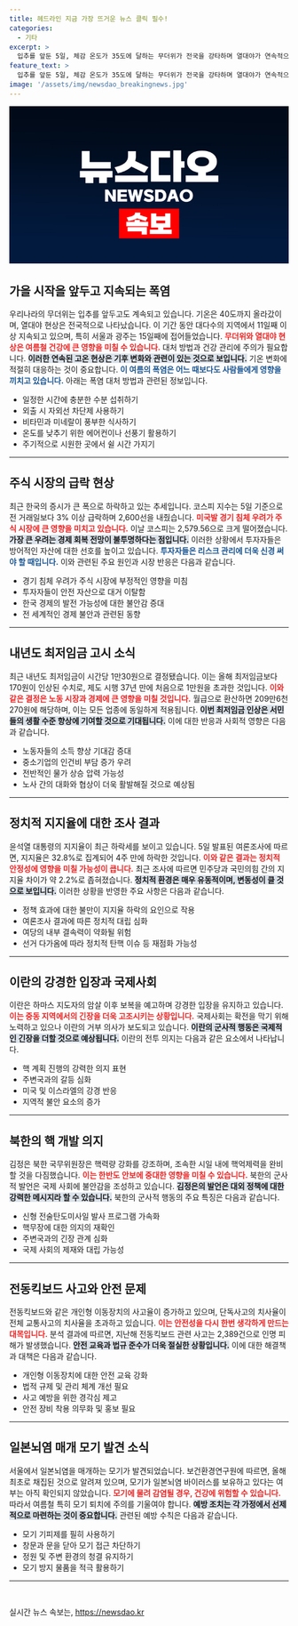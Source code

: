 ```yaml
---
title: 헤드라인 지금 가장 뜨거운 뉴스 클릭 필수!
categories:
  - 기타
excerpt: >
  입추를 앞둔 5일, 체감 온도가 35도에 달하는 무더위가 전국을 강타하며 열대야가 연속적으로 이어지고 있다. 더위의 끝은 언제일까? 클릭해 궁금증을 해결해 보세요!
feature_text: >
  입추를 앞둔 5일, 체감 온도가 35도에 달하는 무더위가 전국을 강타하며 열대야가 연속적으로 이어지고 있다. 더위의 끝은 언제일까? 클릭해 궁금증을 해결해 보세요!
image: '/assets/img/newsdao_breakingnews.jpg'
---
```


<p><img src="/assets/img/newsdao_breakingnews.jpg" alt="ontimetimes 속보" /></p>

<h2 data-ke-size="size26">가을 시작을 앞두고 지속되는 폭염</h2>

<p data-ke-size="size16">우리나라의 무더위는 입추를 앞두고도 계속되고 있습니다. 기온은 40도까지 올라갔이며, 열대야 현상은 전국적으로 나타났습니다. 이 기간 동안 대다수의 지역에서 11일째 이상 지속되고 있으며, 특히 서울과 광주는 15일째에 접어들었습니다. <b><span style="color: #ee2323;">무더위와 열대야 현상은 여름철 건강에 큰 영향을 미칠 수 있습니다.</span></b> 대처 방법과 건강 관리에 주의가 필요합니다. <b><span style="background-color: #21538527;">이러한 연속된 고온 현상은 기후 변화와 관련이 있는 것으로 보입니다.</span></b> 기온 변화에 적절히 대응하는 것이 중요합니다. <b><span style="color: #1a5490;">이 여름의 폭염은 어느 때보다도 사람들에게 영향을 끼치고 있습니다.</span></b> 아래는 폭염 대처 방법과 관련된 정보입니다.</p>

<ul>
    <li>일정한 시간에 충분한 수분 섭취하기</li>
    <li>외출 시 자외선 차단제 사용하기</li>
    <li>비타민과 미네랄이 풍부한 식사하기</li>
    <li>온도를 낮추기 위한 에어컨이나 선풍기 활용하기</li>
    <li>주기적으로 시원한 곳에서 쉴 시간 가지기</li>
</ul>

<hr>

<h2 data-ke-size="size26">주식 시장의 급락 현상</h2>

<p data-ke-size="size16">최근 한국의 증시가 큰 폭으로 하락하고 있는 추세입니다. 코스피 지수는 5일 기준으로 전 거래일보다 3% 이상 급락하며 2,600선을 내줬습니다. <b><span style="color: #ee2323;">미국발 경기 침체 우려가 주식 시장에 큰 영향을 미치고 있습니다.</span></b> 이날 코스피는 2,579.56으로 크게 떨어졌습니다. <b><span style="background-color: #21538527;">가장 큰 우려는 경제 회복 전망이 불투명하다는 점입니다.</span></b> 이러한 상황에서 투자자들은 방어적인 자산에 대한 선호를 높이고 있습니다. <b><span style="color: #1a5490;">투자자들은 리스크 관리에 더욱 신경 써야 할 때입니다.</span></b> 이와 관련된 주요 원인과 시장 반응은 다음과 같습니다.</p>

<ul>
    <li>경기 침체 우려가 주식 시장에 부정적인 영향을 미침</li>
    <li>투자자들이 안전 자산으로 대거 이탈함</li>
    <li>한국 경제의 발전 가능성에 대한 불안감 증대</li>
    <li>전 세계적인 경제 불안과 관련된 동향</li>
</ul>

<hr>

<h2 data-ke-size="size26">내년도 최저임금 고시 소식</h2>

<p data-ke-size="size16">최근 내년도 최저임금이 시간당 1만30원으로 결정됐습니다. 이는 올해 최저임금보다 170원이 인상된 수치로, 제도 시행 37년 만에 처음으로 1만원을 초과한 것입니다. <b><span style="color: #ee2323;">이와 같은 결정은 노동 시장과 경제에 큰 영향을 미칠 것입니다.</span></b> 월급으로 환산하면 209만6천270원에 해당하며, 이는 모든 업종에 동일하게 적용됩니다. <b><span style="background-color: #21538527;">이번 최저임금 인상은 서민들의 생활 수준 향상에 기여할 것으로 기대됩니다.</span></b> 이에 대한 반응과 사회적 영향은 다음과 같습니다.</p>

<ul>
    <li>노동자들의 소득 향상 기대감 증대</li>
    <li>중소기업의 인건비 부담 증가 우려</li>
    <li>전반적인 물가 상승 압력 가능성</li>
    <li>노사 간의 대화와 협상이 더욱 활발해질 것으로 예상됨</li>
</ul>

<hr>

<h2 data-ke-size="size26">정치적 지지율에 대한 조사 결과</h2>

<p data-ke-size="size16">윤석열 대통령의 지지율이 최근 하락세를 보이고 있습니다. 5일 발표된 여론조사에 따르면, 지지율은 32.8%로 집계되어 4주 만에 하락한 것입니다. <b><span style="color: #ee2323;">이와 같은 결과는 정치적 안정성에 영향을 미칠 가능성이 큽니다.</span></b> 최근 조사에 따르면 민주당과 국민의힘 간의 지지율 차이가 약 2.2%로 좁혀졌습니다. <b><span style="background-color: #21538527;">정치적 환경은 매우 유동적이며, 변동성이 클 것으로 보입니다.</span></b> 이러한 상황을 반영한 주요 사항은 다음과 같습니다.</p>

<ul>
    <li>정책 효과에 대한 불만이 지지율 하락의 요인으로 작용</li>
    <li>여론조사 결과에 따른 정치적 대립 심화</li>
    <li>여당의 내부 결속력이 약화될 위험</li>
    <li>선거 다가옴에 따라 정치적 탄핵 이슈 등 재점화 가능성</li>
</ul>

<hr>

<h2 data-ke-size="size26">이란의 강경한 입장과 국제사회</h2>

<p data-ke-size="size16">이란은 하마스 지도자의 암살 이후 보복을 예고하며 강경한 입장을 유지하고 있습니다. <b><span style="color: #ee2323;">이는 중동 지역에서의 긴장을 더욱 고조시키는 상황입니다.</span></b> 국제사회는 확전을 막기 위해 노력하고 있으나 이란의 거부 의사가 보도되고 있습니다. <b><span style="background-color: #21538527;">이란의 군사적 행동은 국제적인 긴장을 더할 것으로 예상됩니다.</span></b> 이란의 전투 의지는 다음과 같은 요소에서 나타납니다.</p>

<ul>
    <li>핵 계획 진행의 강력한 의지 표현</li>
    <li>주변국과의 갈등 심화</li>
    <li>미국 및 이스라엘의 강경 반응</li>
    <li>지역적 불안 요소의 증가</li>
</ul>

<hr>

<h2 data-ke-size="size26">북한의 핵 개발 의지</h2>

<p data-ke-size="size16">김정은 북한 국무위원장은 핵력량 강화를 강조하며, 조속한 시일 내에 핵억제력을 완비할 것을 다짐했습니다. <b><span style="color: #ee2323;">이는 한반도 안보에 중대한 영향을 미칠 수 있습니다.</span></b> 북한의 군사적 발언은 국제 사회에 불안감을 조성하고 있습니다. <b><span style="background-color: #21538527;">김정은의 발언은 대외 정책에 대한 강력한 메시지라 할 수 있습니다.</span></b> 북한의 군사적 행동의 주요 특징은 다음과 같습니다.</p>

<ul>
    <li>신형 전술탄도미사일 발사 프로그램 가속화</li>
    <li>핵무장에 대한 의지의 재확인</li>
    <li>주변국과의 긴장 관계 심화</li>
    <li>국제 사회의 제재와 대립 가능성</li>
</ul>

<hr>

<h2 data-ke-size="size26">전동킥보드 사고와 안전 문제</h2>

<p data-ke-size="size16">전동킥보드와 같은 개인형 이동장치의 사고율이 증가하고 있으며, 단독사고의 치사율이 전체 교통사고의 치사율을 초과하고 있습니다. <b><span style="color: #ee2323;">이는 안전성을 다시 한번 생각하게 만드는 대목입니다.</span></b> 분석 결과에 따르면, 지난해 전동킥보드 관련 사고는 2,389건으로 인명 피해가 발생했습니다. <b><span style="background-color: #21538527;">안전 교육과 법규 준수가 더욱 절실한 상황입니다.</span></b> 이에 대한 해결책과 대책은 다음과 같습니다.</p>

<ul>
    <li>개인형 이동장치에 대한 안전 교육 강화</li>
    <li>법적 규제 및 관리 체계 개선 필요</li>
    <li>사고 예방을 위한 경각심 제고</li>
    <li>안전 장비 착용 의무화 및 홍보 필요</li>
</ul>

<hr>

<h2 data-ke-size="size26">일본뇌염 매개 모기 발견 소식</h2>

<p data-ke-size="size16">서울에서 일본뇌염을 매개하는 모기가 발견되었습니다. 보건환경연구원에 따르면, 올해 최초로 채집된 것으로 알려져 있으며, 모기가 일본뇌염 바이러스를 보유하고 있다는 여부는 아직 확인되지 않았습니다. <b><span style="color: #ee2323;">모기에 물려 감염될 경우, 건강에 위험할 수 있습니다.</span></b> 따라서 여름철 특히 모기 퇴치에 주의를 기울여야 합니다. <b><span style="background-color: #21538527;">예방 조치는 각 가정에서 선제적으로 마련하는 것이 중요합니다.</span></b> 관련된 예방 수칙은 다음과 같습니다.</p>

<ul>
    <li>모기 기피제를 필히 사용하기</li>
    <li>창문과 문을 닫아 모기 접근 차단하기</li>
    <li>정원 및 주변 환경의 청결 유지하기</li>
    <li>모기 방지 물품을 적극 활용하기</li>
</ul>

<hr>

<p data-ke-size="size16">&nbsp;</p>
실시간 뉴스 속보는, <a href="https://newsdao.kr" rel="dofollow">https://newsdao.kr</a>


